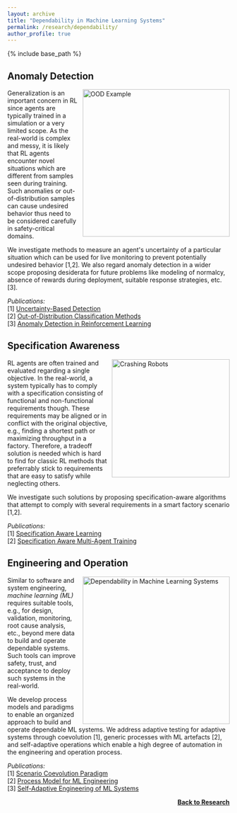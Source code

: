```yaml
---
layout: archive
title: "Dependability in Machine Learning Systems"
permalink: /research/dependability/
author_profile: true
---
```


{% include base_path %}

## Anomaly Detection

<img src="https://thomyphan.github.io/images/research/out_of_distribution.png" style="float:right; width:250pt;padding-left:10px;"  alt="OOD Example"/>

Generalization is an important concern in RL since agents are typically trained in a simulation or a very limited scope. As the real-world is complex and messy, it is likely that RL agents encounter novel situations which are different from samples seen during training. Such anomalies or out-of-distribution samples can cause undesired behavior thus need to be considered carefully in safety-critical domains.

We investigate methods to measure an agent's uncertainty of a particular situation which can be used for live monitoring to prevent potentially undesired behavior [1,2]. We also regard anomaly detection in a wider scope proposing desiderata for future problems like modeling of normalcy, absence of rewards during deployment, suitable response strategies, etc. [3].

*Publications:*  
[1] [Uncertainty-Based Detection](https://thomyphan.github.io/publication/2019-11-01-isaai-sedlmeier)  
[2] [Out-of-Distribution Classification Methods](https://thomyphan.github.io/publication/2020-02-01-icaart-sedlmeier)  
[3] [Anomaly Detection in Reinforcement Learning](https://thomyphan.github.io/publication/2022-05-01-aamas-mueller)  

## Specification Awareness

<img src="https://thomyphan.github.io/images/research/crashing_robots.png" style="float:right; width:200pt;padding-left:10px;"  alt="Crashing Robots"/>

RL agents are often trained and evaluated regarding a single objective. In the real-world, a system typically has to comply with a specification consisting of functional and non-functional requirements though. These requirements may be aligned or in conflict with the original objective, e.g., finding a shortest path or maximizing throughput in a factory. Therefore, a tradeoff solution is needed which is hard to find for classic RL methods that preferrably stick to requirements that are easy to satisfy while neglecting others.

We investigate such solutions by proposing specification-aware algorithms that attempt to comply with several requirements in a smart factory scenario [1,2].

*Publications:*  
[1] [Specification Aware Learning](https://thomyphan.github.io/publication/2021-02-01-icaart-ritz)  
[2] [Specification Aware Multi-Agent Training](https://thomyphan.github.io/publication/2022-01-01-icaart-ritz)  

## Engineering and Operation

<img src="https://thomyphan.github.io/images/research/dependability_research.png" style="float:right; width:250pt;padding-left:10px;"  alt="Dependability in Machine Learning Systems"/>

Similar to software and system engineering, *machine learning (ML)* requires suitable tools, e.g., for design, validation, monitoring, root cause analysis, etc., beyond mere data to build and operate dependable systems. Such tools can improve safety, trust, and acceptance to deploy such systems in the real-world.

We develop process models and paradigms to enable an organized approach to build and operate dependable ML systems. We address adaptive testing for adaptive systems through coevolution [1], generic processes with ML artefacts [2], and self-adaptive operations which enable a high degree of automation in the engineering and operation process.

*Publications:*  
[1] [Scenario Coevolution Paradigm](https://thomyphan.github.io/publication/2020-01-01-sttt-gabor)  
[2] [Process Model for ML Engineering](https://thomyphan.github.io/publication/2020-08-01-qse-gabor)  
[3] [Self-Adaptive Engineering of ML Systems](https://thomyphan.github.io/publication/2022-10-01-isola-ritz)  

<div style="float: right;">
    <a href="https://thomyphan.github.io/research/"><strong>Back to Research</strong></a>
</div>